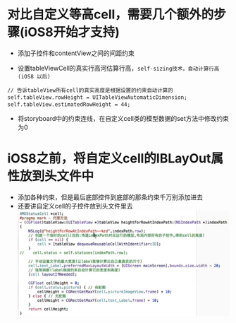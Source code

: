 # 对比自定义等高cell，需要几个额外的步骤(iOS8开始才支持)
- 添加子控件和contentView之间的间距约束
 

- 设置tableViewCell的真实行高河估算行高，`self-sizing技术，自动计算行高(iOS8 以后)`
```
// 告诉tableView所有cell的真实高度是根据设置的约束自动计算的
self.tableView.rowHeight = UITableViewAutomaticDimension;
self.tableView.estimatedRowHeight = 44;
```

- 将storyboard中的约束连线，在自定义cell类的模型数据的set方法中修改约束为0

# iOS8之前，将自定义cell的IBLayOut属性放到头文件中
- 添加各种约束，但是最后底部控件到底部的那条约束千万别添加进去
- 还要讲自定义cell的子控件放到头文件里去
![](/assets/ios8之前.png)
